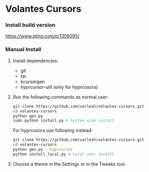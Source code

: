# Volantes Cursors

### Install build version

https://www.pling.com/p/1356095/

### Manual Install

1. Install dependencies:
   - git
   - tar
   - kcursorgen
   - hyprcursor-util (only for hyprcusors)

2. Run the following commands as normal user:

   ```bash
   git clone https://github.com/varlesh/volantes-cursors.git
   cd volantes-cursors
   python gen.py
   sudo python install.py # System wide install
   ```

   For hyprcusors use following instead:

   ```bash
   git clone https://github.com/varlesh/volantes-cursors.git
   cd volantes-cursors
   python gen.py --hyprcursor
   python install_local.py # Local user install
   ```

3. Choose a theme in the Settings or in the Tweaks tool.
